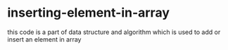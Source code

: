 # inserting-element-in-array
this code is a part of data structure and algorithm which is used to add or insert an element in array 
